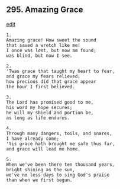 
## 295.  Amazing Grace
[edit](https://docs.google.com/document/d/1uumGBTyfEpYzNDt-pdIuvM1AhMTMQNLs/edit?mode=html)




    1.
    Amazing grace! How sweet the sound
    that saved a wretch like me!
    I once was lost, but now am found;
    was blind, but now I see.

    2.
    'Twas grace that taught my heart to fear,
    and grace my fears relieved;
    how precious did that grace appear
    the hour I first believed.

    3.
    The Lord has promised good to me,
    his word my hope secures;
    he will my shield and portion be,
    as long as life endures.

    4.
    Through many dangers, toils, and snares,
    I have already come;
    'tis grace hath brought me safe thus far,
    and grace will lead me home.

    5.
    When we've been there ten thousand years,
    bright shining as the sun,
    we've no less days to sing God's praise
    than when we first begun.
